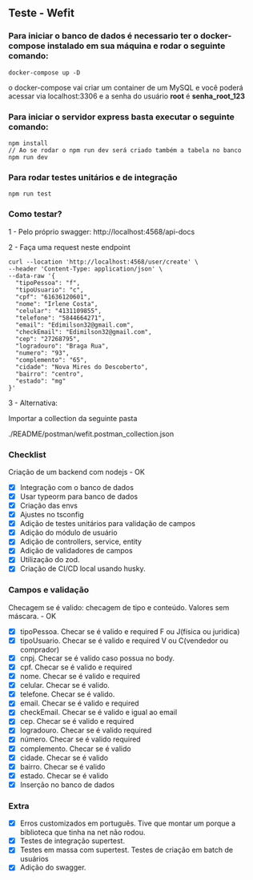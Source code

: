 ## Teste - Wefit

### Para iniciar o banco de dados é necessario ter o docker-compose instalado em sua máquina e rodar o seguinte comando:

    docker-compose up -D

o docker-compose vai criar um container de um MySQL e você poderá acessar via localhost:3306 e a senha do usuário **root** é **senha_root_123**

### Para iniciar o servidor express basta executar o seguinte comando:

```
npm install
// Ao se rodar o npm run dev será criado também a tabela no banco
npm run dev
```

### Para rodar testes unitários e de integração

```
npm run test
```

### Como testar?

1 - Pelo próprio swagger: http://localhost:4568/api-docs

2 - Faça uma request neste endpoint

```
curl --location 'http://localhost:4568/user/create' \
--header 'Content-Type: application/json' \
--data-raw '{
  "tipoPessoa": "f",
  "tipoUsuario": "c",
  "cpf": "61636120601",
  "nome": "Irlene Costa",
  "celular": "4131109855",
  "telefone": "5844664271",
  "email": "Edimilson32@gmail.com",
  "checkEmail": "Edimilson32@gmail.com",
  "cep": "27268795",
  "logradouro": "Braga Rua",
  "numero": "93",
  "complemento": "65",
  "cidade": "Nova Mires do Descoberto",
  "bairro": "centro",
  "estado": "mg"
}'
```

3 - Alternativa:

Importar a collection da seguinte pasta

./README/postman/wefit.postman_collection.json

### Checklist

Criação de um backend com nodejs - OK

- [x] Integração com o banco de dados
- [x] Usar typeorm para banco de dados
- [x] Criação das envs
- [x] Ajustes no tsconfig
- [x] Adição de testes unitários para validação de campos
- [x] Adição do módulo de usuário
- [x] Adição de controllers, service, entity
- [x] Adição de validadores de campos
- [x] Utilização do zod.
- [x] Criação de CI/CD local usando husky.

### Campos e validação

Checagem se é valido: checagem de tipo e conteúdo.
Valores sem máscara. - OK

- [x] tipoPessoa. Checar se é valido e required F ou J(física ou juridica)
- [x] tipoUsuario. Checar se é valido e required V ou C(vendedor ou comprador)
- [x] cnpj. Checar se é valido caso possua no body.
- [x] cpf. Checar se é valido e required
- [x] nome. Checar se é valido e required
- [x] celular. Checar se é valido.
- [x] telefone. Checar se é valido.
- [x] email. Checar se é valido e required
- [x] checkEmail. Checar se é valido e igual ao email
- [x] cep. Checar se é valido e required
- [x] logradouro. Checar se é valido required
- [x] número. Checar se é valido required
- [x] complemento. Checar se é valido
- [x] cidade. Checar se é valido
- [x] bairro. Checar se é valido
- [x] estado. Checar se é valido
- [x] Inserção no banco de dados

### Extra

- [x] Erros customizados em português. Tive que montar um porque a biblioteca que tinha na net não rodou.
- [x] Testes de integração supertest.
- [x] Testes em massa com supertest. Testes de criação em batch de usuários
- [x] Adição do swagger.
